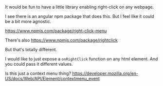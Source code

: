 It would be fun to have a little library enabling right-click on any webpage.

I see there is an angular npm package that does this. But I feel like it could be a bit more agnostic.

https://www.npmjs.com/package/right-click-menu

There's also
https://www.npmjs.com/package/rightclick

But that's totally different.

I would like to just expose a `onRightClick` function on any html element. And you could pass it different values.

Is this just a context menu thing?
https://developer.mozilla.org/en-US/docs/Web/API/Element/contextmenu_event
